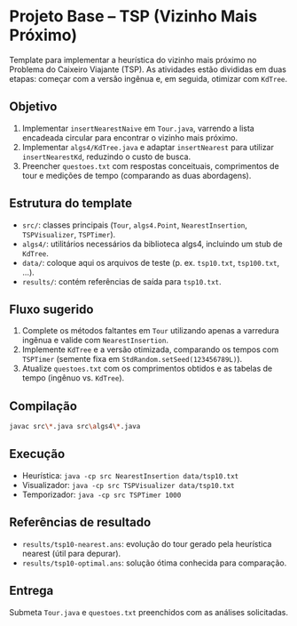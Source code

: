 # Projeto Base – TSP (Vizinho Mais Próximo)

Template para implementar a heurística do vizinho mais próximo no Problema do Caixeiro Viajante (TSP). As atividades estão divididas em duas etapas: começar com a versão ingênua e, em seguida, otimizar com `KdTree`.

## Objetivo
1. Implementar `insertNearestNaive` em `Tour.java`, varrendo a lista encadeada circular para encontrar o vizinho mais próximo.
2. Implementar `algs4/KdTree.java` e adaptar `insertNearest` para utilizar `insertNearestKd`, reduzindo o custo de busca.
3. Preencher `questoes.txt` com respostas conceituais, comprimentos de tour e medições de tempo (comparando as duas abordagens).

## Estrutura do template
- `src/`: classes principais (`Tour`, `algs4.Point`, `NearestInsertion`, `TSPVisualizer`, `TSPTimer`).
- `algs4/`: utilitários necessários da biblioteca algs4, incluindo um stub de `KdTree`.
- `data/`: coloque aqui os arquivos de teste (p. ex. `tsp10.txt`, `tsp100.txt`, ...).
- `results/`: contém referências de saída para `tsp10.txt`.

## Fluxo sugerido
1. Complete os métodos faltantes em `Tour` utilizando apenas a varredura ingênua e valide com `NearestInsertion`.
2. Implemente `KdTree` e a versão otimizada, comparando os tempos com `TSPTimer` (semente fixa em `StdRandom.setSeed(123456789L)`).
3. Atualize `questoes.txt` com os comprimentos obtidos e as tabelas de tempo (ingênuo vs. `KdTree`).

## Compilação
```bash
javac src\*.java src\algs4\*.java   
```

## Execução
- Heurística: `java -cp src NearestInsertion data/tsp10.txt`
- Visualizador: `java -cp src TSPVisualizer data/tsp10.txt`
- Temporizador: `java -cp src TSPTimer 1000`

## Referências de resultado
- `results/tsp10-nearest.ans`: evolução do tour gerado pela heurística nearest (útil para depurar).
- `results/tsp10-optimal.ans`: solução ótima conhecida para comparação.

## Entrega
Submeta `Tour.java` e `questoes.txt` preenchidos com as análises solicitadas.

